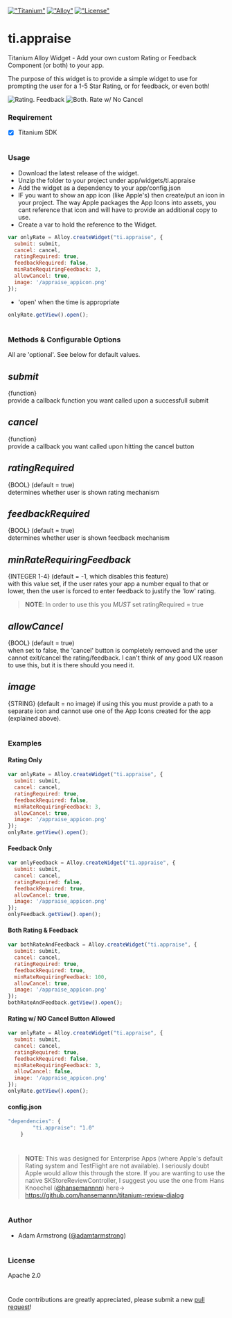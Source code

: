 [!["Titanium"](http://www-static.appcelerator.com/badges/titanium-git-badge-sq.png)](http://www.appcelerator.com/titanium/)
[!["Alloy"](http://www-static.appcelerator.com/badges/alloy-git-badge-sq.png)](http://www.appcelerator.com/alloy/)
[!["License"](http://img.shields.io/badge/license-Apache%202.0-blue.svg?style=flat)](http://choosealicense.com/licenses/apache-2.0/)

# ti.appraise
Titanium Alloy Widget - Add your own custom Rating or Feedback Component (or both) to your app.

The purpose of this widget is to provide a simple widget to use for prompting the user for a 1-5 Star Rating, or for feedback, or even both!


![Rating.  Feedback](rate_feedback.gif)
![Both.   Rate w/ No Cancel](both_NOCancel.gif)


### Requirement
- [x] Titanium SDK
  
#
  
### Usage
* Download the latest release of the widget.
* Unzip the folder to your project under app/widgets/ti.appraise
* Add the widget as a dependency to your app/config.json
* IF you want to show an app icon (like Apple's) then create/put an icon in your project.  The way Apple packages the App Icons into assets, you cant reference that icon and will have to provide an additional copy to use.
* Create a var to hold the reference to the Widget.
```javascript
var onlyRate = Alloy.createWidget("ti.appraise", {
  submit: submit,
  cancel: cancel,
  ratingRequired: true,
  feedbackRequired: false,
  minRateRequiringFeedback: 3,
  allowCancel: true,
  image: '/appraise_appicon.png'
});
```
* 'open' when the time is appropriate
```javascript
onlyRate.getView().open();
```
  
#
  
### Methods & Configurable Options
All are 'optional'.  See below for default values.
## *submit*
{function}  
provide a callback function you want called upon a successfull submit
  
## *cancel*
{function}  
provide a callback you want called upon hitting the cancel button
  
## *ratingRequired*
{BOOL}      (default = true)  
determines whether user is shown rating mechanism
  
## *feedbackRequired*
{BOOL}      (default = true)  
determines whether user is shown feedback mechanism
  
## *minRateRequiringFeedback*
{INTEGER 1-4}      (default = -1, which disables this feature)  
with this value set, if the user rates your app a number equal to that or lower, then the user is forced to enter feedback to justify the 'low' rating.
> **NOTE**: In order to use this you *MUST* set ratingRequired = true
  
## *allowCancel*
{BOOL}      (default = true)  
when set to false, the 'cancel' button is completely removed and the user cannot exit/cancel the rating/feedback.  I can't think of any good UX reason to use this, but it is there should you need it.
  
## *image*
{STRING}    (default = no image)
if using this you must provide a path to a separate icon and cannot use one of the App Icons created for the app (explained above).
  
#
  
### Examples
#### Rating Only
```javascript
var onlyRate = Alloy.createWidget("ti.appraise", {
  submit: submit,
  cancel: cancel,
  ratingRequired: true,
  feedbackRequired: false,
  minRateRequiringFeedback: 3,
  allowCancel: true,
  image: '/appraise_appicon.png'
});
onlyRate.getView().open();
```

#### Feedback Only
```javascript
var onlyFeedback = Alloy.createWidget("ti.appraise", {
  submit: submit,
  cancel: cancel,
  ratingRequired: false,
  feedbackRequired: true,
  allowCancel: true,
  image: '/appraise_appicon.png'
});
onlyFeedback.getView().open();
```

#### Both Rating & Feedback
```javascript
var bothRateAndFeedback = Alloy.createWidget("ti.appraise", {
  submit: submit,
  cancel: cancel,
  ratingRequired: true,
  feedbackRequired: true,
  minRateRequiringFeedback: 100,
  allowCancel: true,
  image: '/appraise_appicon.png'
});
bothRateAndFeedback.getView().open();
```

#### Rating w/ NO Cancel Button Allowed
```javascript
var onlyRate = Alloy.createWidget("ti.appraise", {
  submit: submit,
  cancel: cancel,
  ratingRequired: true,
  feedbackRequired: false,
  minRateRequiringFeedback: 3,
  allowCancel: false,
  image: '/appraise_appicon.png'
});
onlyRate.getView().open();
```

#### config.json
```javascript
"dependencies": {
        "ti.appraise": "1.0"
    }
```
  
#
  
> **NOTE**: This was designed for Enterprise Apps (where Apple's default Rating system and TestFlight are not available).  I seriously doubt Apple would allow this through the store.  If you are wanting to use the native SKStoreReviewController, I suggest you use the one from Hans Knoechel ([@hansemannnn](https://twitter.com/hansemannnn)) here-> https://github.com/hansemannn/titanium-review-dialog
  
#
  
### Author
* Adam Armstrong ([@adamtarmstrong](https://twitter.com/adamtarmstrong))
  
#
  
### License
Apache 2.0
  
#
  
Code contributions are greatly appreciated, please submit a new [pull request](https://github.com/hyperloop-modules/ti.appraise/pull/new/master)!
